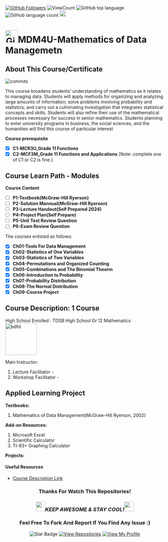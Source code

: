 <!--
 * @Author: BDFD
 * @Date: 2022-01-12 22:38:38
 * @LastEditTime: 2022-02-23 12:24:43
 * @LastEditors: BDFD
 * @Description:
 * @FilePath: \3.0-Course-Name_Coursera_Template\README.md
-->

<a href="https://github.com/bdfd"><img src="https://img.shields.io/github/followers/bdfd?label=Follow%20Me&logo=github" alt="GitHub Followers" /></a>
![ViewCount](https://views.whatilearened.today/views/github/BDFD-Tutorial-Ground/TDSB_MDM4U_DataManagement.svg?cache=remove)
![GitHub top language](https://img.shields.io/github/languages/top/BDFD-Tutorial-Ground/TDSB_MDM4U_DataManagement?style=flat)
![GitHub language count](https://img.shields.io/github/languages/count/BDFD-Tutorial-Ground/TDSB_MDM4U_DataManagement?style=flat)
<img height=20 src="https://cdn.jsdelivr.net/gh/bdfd/Personal_Image_Repo/7.Color-Icon/Status/Finish.svg" alt="bdfd" />

# <a href="https://github.com/bdfd"><img height=40 src="https://cdn.jsdelivr.net/gh/bdfd/Personal_Image_Repo/4.Stamp/BDFD_Stamp.png" alt="GitHub Followers" /></a>MDM4U-Mathematics of Data Managemetn

## About This Course/Certificate

![commits](https://img.shields.io/github/last-commit/BDFD-Tutorial-Ground/TDSB_MDM4U_DataManagement?label=Last%20Commit%20)

This course broadens students’ understanding of mathematics as it relates to managing
data. Students will apply methods for organizing and analyzing large amounts of
information; solve problems involving probability and statistics; and carry out a
culminating investigation that integrates statistical concepts and skills. Students will also
refine their use of the mathematical processes necessary for success in senior mathematics.
Students planning to enter university programs in business, the social sciences, and the
humanities will find this course of particular interest

**Course prerequisite**

- [x] **C1-MCR3U_Grade 11 Functions**
- [x] **C2-MCF3M_Grade 11 Functions and Applications**
      [Note: complete one of C1 or C2 is fine.]

## Course Learn Path - Modules

**Course Content**

- [ ] **P1-Textbook(McGraw-Hill Ryerson)**
- [ ] **P2-Solution Mannual(McGraw-Hill Ryerson)**
- [ ] **P3-Lecture Handout(Self Prepared 2024)**
- [ ] **P4-Project Plan(Self Prepare)**
- [ ] **P5-Unit Test Review Question**
- [ ] **P6-Exam Review Question**

The courses enlisted as follows:

- [x] **Ch01-Tools For Data Management**
- [x] **Ch02-Statistics of One Variables**
- [x] **Ch03-Statistics of Two Variables**
- [x] **Ch04-Permutations and Organized Counting**
- [x] **Ch05-Combinations and The Binomial Theorm**
- [x] **Ch06-Introduction to Probability**
- [x] **Ch07-Probability Distribution**
- [x] **Ch08-The Normal Distribution**
- [x] **Ch09-Course Project**

## Course Description: 1 Course

High School Enrolled : TDSB High School Gr 12 Mathematics  
<img height=100 src="https://cdn.jsdelivr.net/gh/bdfd/Personal_Image_Repo/10.%20Course_Learning/2.0%20Canda%20University%20Logo/Toronto_District_School_Board_Logo.png" alt="bdfd" />

Main Instructor:

1. Lecture Facilitator -
2. Workshop Facilitator -

## Applied Learning Project

**Textbooks:**

1. Mathematics of Data Management(McGraw-Hill Ryerson, 2002)

**Add-on Resources:**

1. Microsoft Excel
2. Scientific Calculator
3. TI-83+ Graphing Calculator

**Projects:**

#### Useful Resources

- [Course Description Link](https://schoolweb.tdsb.on.ca/Portals/malvernci/docs/Gr%2012%20Data%20MDM4U1.pdf)

<div align="center">

### Thanks For Watch This Repositories!

### <img src="https://media.giphy.com/media/WUlplcMpOCEmTGBtBW/giphy.gif" width="30"><i>KEEP AWESOME & STAY COOL!</i><img src="https://media.giphy.com/media/WUlplcMpOCEmTGBtBW/giphy.gif" width="30">

### Feel Free To Fork And Report If You Find Any Issue :)

![Star Badge](https://img.shields.io/static/v1?label=%F0%9F%8C%9F&message=If%20Useful&style=style=flat&color=BC4E99)
[![View Repositories](https://img.shields.io/badge/View-My_Repositories-blue?logo=GitHub)](https://github.com/bdfd?tab=repositories)
[![View My Profile](https://img.shields.io/badge/View-My_Profile-green?logo=GitHub)](https://github.com/bdfd)

</div>

<!-- ![Certificate](https://cdn.jsdelivr.net/gh/BDFD-LearningGround/Certificate-Folder/6.0-Others/Course-Version%20Control%20with%20Git/Course-Version%20Control%20with%20Git.jpeg) -->
